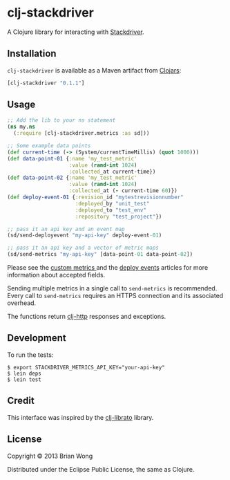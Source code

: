 # clj-stackdriver

A Clojure library for interacting with [Stackdriver](http://www.stackdriver.com/).

## Installation

`clj-stackdriver` is available as a Maven artifact from
[Clojars](http://clojars.org/clj-stackdriver):

```clojure
[clj-stackdriver "0.1.1"]
```

## Usage

````clojure
;; Add the lib to your ns statement
(ns my.ns
  (:require [clj-stackdriver.metrics :as sd]))

;; Some example data points
(def current-time (-> (System/currentTimeMillis) (quot 1000)))
(def data-point-01 {:name 'my_test_metric'
                    :value (rand-int 1024)
                    :collected_at current-time})
(def data-point-02 {:name 'my_test_metric'
                    :value (rand-int 1024)
                    :collected_at (- current-time 60)})
(def deploy-event-01 {:revision_id "mytestrevisionnumber"
                      :deployed_by "unit_test"
                      :deployed_to "test_env"
                      :repository "test_project"})

;; pass it an api key and an event map
(sd/send-deployevent "my-api-key" deploy-event-01)

;; pass it an api key and a vector of metric maps
(sd/send-metrics "my-api-key" [data-point-01 data-point-02])
````

Please see the [custom metrics
](http://feedback.stackdriver.com/knowledgebase/articles/181488-sending-custom-metrics-to-the-stackdriver-system)
and the [deploy
events](http://feedback.stackdriver.com/knowledgebase/articles/212917-sending-code-deploy-events-to-stackdriver)
articles for more information about accepted fields.

Sending multiple metrics in a single call to `send-metrics` is recommended.
Every call to `send-metrics` requires an HTTPS connection and its associated
overhead.

The functions return [clj-http](https://clojars.org/clj-http) responses and
exceptions.

## Development

To run the tests:

    $ export STACKDRIVER_METRICS_API_KEY="your-api-key"
    $ lein deps
    $ lein test

## Credit

This interface was inspired by the [clj-librato](https://clojars.org/clj-librato) library.

## License

Copyright © 2013 Brian Wong

Distributed under the Eclipse Public License, the same as Clojure.
